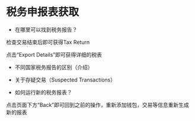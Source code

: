 # 税务申报表获取

* 在哪里可以找到税务报告？

检查交易结束后即可获得Tax Return

点击“Export Details”即可获得详细的税表



* 不同国家税务报告的区别（介绍）





* 关于存疑交易（Suspected Transactions）



* 如何运行新的税务报表？

点击页面下方“Back”即可回到之前的操作，重新添加钱包，交易等信息重新生成新的报表

